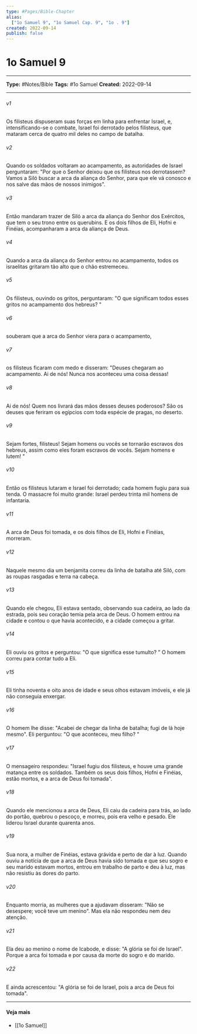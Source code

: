 ```yaml
---
type: #Pages/Bible-Chapter
alias:
  ["1o Samuel 9", "1o Samuel Cap. 9", "1o . 9"]
created: 2022-09-14
publish: false
---
```


# 1o Samuel 9

---

**Type:** #Notes/Bible
**Tags:** #1o Samuel
**Created:** 2022-09-14

---

###### v1
Os filisteus dispuseram suas forças em linha para enfrentar Israel, e, intensificando-se o combate, Israel foi derrotado pelos filisteus, que mataram cerca de quatro mil deles no campo de batalha.
###### v2
Quando os soldados voltaram ao acampamento, as autoridades de Israel perguntaram: "Por que o Senhor deixou que os filisteus nos derrotassem? Vamos a Siló buscar a arca da aliança do Senhor, para que ele vá conosco e nos salve das mãos de nossos inimigos".
###### v3
Então mandaram trazer de Siló a arca da aliança do Senhor dos Exércitos, que tem o seu trono entre os querubins. E os dois filhos de Eli, Hofni e Finéias, acompanharam a arca da aliança de Deus.
###### v4
Quando a arca da aliança do Senhor entrou no acampamento, todos os israelitas gritaram tão alto que o chão estremeceu.
###### v5
Os filisteus, ouvindo os gritos, perguntaram: "O que significam todos esses gritos no acampamento dos hebreus? "
###### v6
souberam que a arca do Senhor viera para o acampamento,
###### v7
os filisteus ficaram com medo e disseram: "Deuses chegaram ao acampamento. Ai de nós! Nunca nos aconteceu uma coisa dessas!
###### v8
Ai de nós! Quem nos livrará das mãos desses deuses poderosos? São os deuses que feriram os egípcios com toda espécie de pragas, no deserto.
###### v9
Sejam fortes, filisteus! Sejam homens ou vocês se tornarão escravos dos hebreus, assim como eles foram escravos de vocês. Sejam homens e lutem! "
###### v10
Então os filisteus lutaram e Israel foi derrotado; cada homem fugiu para sua tenda. O massacre foi muito grande: Israel perdeu trinta mil homens de infantaria.
###### v11
A arca de Deus foi tomada, e os dois filhos de Eli, Hofni e Finéias, morreram.
###### v12
Naquele mesmo dia um benjamita correu da linha de batalha até Siló, com as roupas rasgadas e terra na cabeça.
###### v13
Quando ele chegou, Eli estava sentado, observando sua cadeira, ao lado da estrada, pois seu coração temia pela arca de Deus. O homem entrou na cidade e contou o que havia acontecido, e a cidade começou a gritar.
###### v14
Eli ouviu os gritos e perguntou: "O que significa esse tumulto? " O homem correu para contar tudo a Eli.
###### v15
Eli tinha noventa e oito anos de idade e seus olhos estavam imóveis, e ele já não conseguia enxergar.
###### v16
O homem lhe disse: "Acabei de chegar da linha de batalha; fugi de lá hoje mesmo". Eli perguntou: "O que aconteceu, meu filho? "
###### v17
O mensageiro respondeu: "Israel fugiu dos filisteus, e houve uma grande matança entre os soldados. Também os seus dois filhos, Hofni e Finéias, estão mortos, e a arca de Deus foi tomada".
###### v18
Quando ele mencionou a arca de Deus, Eli caiu da cadeira para trás, ao lado do portão, quebrou o pescoço, e morreu, pois era velho e pesado. Ele liderou Israel durante quarenta anos.
###### v19
Sua nora, a mulher de Finéias, estava grávida e perto de dar à luz. Quando ouviu a notícia de que a arca de Deus havia sido tomada e que seu sogro e seu marido estavam mortos, entrou em trabalho de parto e deu à luz, mas não resistiu às dores do parto.
###### v20
Enquanto morria, as mulheres que a ajudavam disseram: "Não se desespere; você teve um menino". Mas ela não respondeu nem deu atenção.
###### v21
Ela deu ao menino o nome de Icabode, e disse: "A glória se foi de Israel". Porque a arca foi tomada e por causa da morte do sogro e do marido.
###### v22
E ainda acrescentou: "A glória se foi de Israel, pois a arca de Deus foi tomada".


---

#### Veja mais

- [[1o Samuel]]
